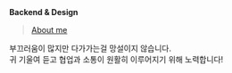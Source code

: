 **Backend & Design**
ㅤ


> [About me](https://linktr.ee/yxseol)

부끄러움이 많지만 다가가는걸 망설이지 않습니다.  
귀 기울여 듣고 협업과 소통이 원활히 이루어지기 위해 노력합니다!
